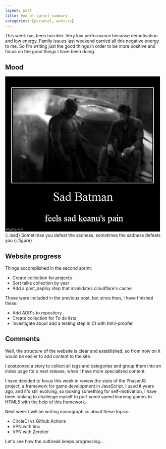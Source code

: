 ```yaml
---
layout: post
title: End of sprint summary
categories: [personal, website]
---
```




This week has been horrible.  Very low performance because demotivation and low
 energy.  Family issues last weekend carried all this negative energy to me.
  So I'm writing just the good things in order to be more positive and focus on
the good things I have been doing.

## Mood

![Sad batman meet sad keanu](/assets/img/sad-batman-keanu.jpg){:.lead}
Sometimes you defeat the sadness, sometimes the sadness defeats you
{:.figure}

## Website progress

Things accomplished in the second sprint:

* Create collection for projects
* Sort talks collection by year
* Add a post_deploy step that invalidates cloudflare's cache

These were included in the previous post, but since then, I have finished these:

* Add ADR's to repository
* Create collection for To do lists
* Investigate about add a testing step in CI with html-proofer

## Comments

Well, the structure of the website is clear and established, so from now on it
 would be easier to add content to the site.

I postponed a story to collect all tags and categories and group them into an
 index page for a next release, when I have more specialized content.

I have decided to focus this week in review the state of the PhaserJS project,
 a framework for game development in JavaScript.  I used it years ago, and it's
 still evolving, so looking something for self-motivation, I have been looking
 to challenge myself to port some speed learning games to HTML5 with the help
 of this framework.

Next week I will be writing monographics about these topics: 

* CircleCI vs Github Actions
* VPN with tinc
* VPN with Zerotier

Let's see how the outbreak keeps progressing...